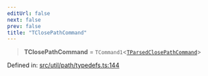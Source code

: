 ```yaml
---
editUrl: false
next: false
prev: false
title: "TClosePathCommand"
---
```


> **TClosePathCommand** = `TCommand1`\<[`TParsedClosePathCommand`](/api/type-aliases/tparsedclosepathcommand/)\>

Defined in: [src/util/path/typedefs.ts:144](https://github.com/fabricjs/fabric.js/blob/fea1b29b7495d9634e300bd4bfa43de097745805/src/util/path/typedefs.ts#L144)
